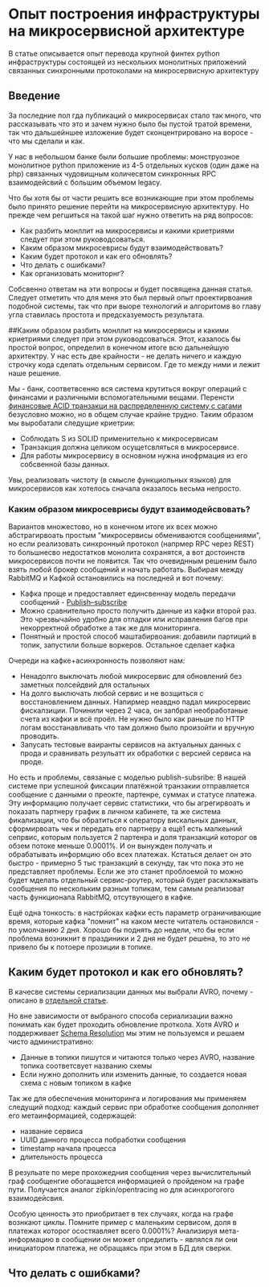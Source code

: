 # Опыт построения инфраструктуры на микросервисной архитектуре

В статье описывается опыт перевода крупной финтех python инфраструктуры состоящей из нескольких монолитных приложений связанных синхронными протоколами на микросервисную архитектуру

<cut />

## Введение

За последние пол гда публикаций о микросервисах стало так много, что рассказывать что это и зачем нужно было бы пустой тратой времени, так что дальшейншее изложение будет сконцентрировано на воросе - что мы сделали и как.

У нас в небольшом банке были большие проблемы: монструозное монолитное python приложение из 4-5 отдельных кусков (один даже на php) связанных чудовищным количесвтом синхронных RPC взаимодейсвий с большим объемом legacy.

Что бы хотя бы от части решить все возникающие при этом проблемы было принято решение перейти на микросервисную архитектуру. Но прежде чем регшиться на такой шаг нужно ответить на ряд вопросов:

- Как разбить монллит на микросервисы и какими криетриями следует при этом руководсоваться.
- Каким образом микросеврисы будут взаимодействовать?
- Каким будет протокол и как его обновлять?
- Что делать с ошибками?
- Как организовать мониторнг?


Собсвенно ответам на эти вопросы и будет посвящена данная статья. Следует отметить что для меня это был первый опыт проектирвоания подобной системы, так что при выоре технологий и алгоритомв во главу угла ставилась простота и предсказуемость результата.


##Каким образом разбить монллит на микросервисы и какими криетриями следует при этом руководсоваться.
Этот, казалось бы простой вопрос, определил в конечном итоге всю дальнейшую архитектру. У нас есть две крайности - не делать ничего и каждую строчку кода сделать отдельным сервисом. Где то между ними и лежит наше решение.

Мы - банк, соответвсенно вся система крутиться вокруг операций с финансами и различными вспомогательными вещами. Перенсти [финансовые ACID транзакци на распределенную систему с сагами](https://habr.com/company/avito/blog/426101/) безусловно можно, но в общем случае крайне трудно. Таким образом мы выробатали следущие криетрии: 
- Соблюдать S из SOLID применительно к микросервисам
- Транзакция должна целиком осущетсвляться в микросервисе.
- Для работы микросервису в основном нужна инофрмация из его собсвенной базы данных.

Увы, реализовать чистоту (в смысле функциольных языков) для микросервисов как хотелось сначала оказалось весьма непросто.

### Каким образом микросеврисы будут взаимодейсвовать?
Вариантов множестово, но в конечном итоге их всех можно абстрагирвоать простым "микросервисы обмениваются сообщениями", но если реализовать синхронный протокол (напрмер RPC через REST) то большнесво недостатков монолита сохранятся, а вот достоинств микросервисов почти не появится. Так что очевиднным решеним было взять любой брокер сообщений и начать работать. Выбирая между RabbitMQ и Кафкой остановились на последней и вот почему:

- Кафка проще и предоставляет единсвеннау модель передачи сообщений - [Publish–subscribe](https://en.wikipedia.org/wiki/Publish%E2%80%93subscribe_pattern)
- Можно сравнительно просто получить данные из кафки второй раз. Это чрезвычайно удобно для отладки или исправления багов при некорректной обработке а так же для мониторинга.
- Понятный и простой способ маштабирвоания: добавили партиций в топик, запустили больше воркеров. Остальное сделает кафка

Очереди на кафке+асинхронность позволяют нам:
- Ненадолго выключать любой микросервис для обновлений без заметных полсейдвий для остальных
- На долго выключать любой сервис и не возщиться с восстановлением данных. Напирмер неавдно падал микросервис фискалзиции. Починили через 2 часа, он запбрал необработаные счета из кафки и всё проёл. Не нужно было как раньше по HTTP логам восстанавливать что там должно было произойти и вручную проводить.
- Запусать тестовые ваиранты сервисов на актуальных данных с прода и сравнивать резульатт их обработки с версией сервиса на проде.

Но есть и проблемы, связаные c моделью publish-subsribe: В нашей системе при успешной фиксации платёжной транзакии отправляется сообщение с данными о преокте, партенре, суммах и статусе платежа. Эту информацию получает сервис статистики, что бы агрегирвоать и показать партнеру график в личном кабинете, та же система фикализации, что бы обратиться к оператору вискальных данных, сформирвоать чек и передать его партнеру а ещё1 есть малкеьний сепрвис, которым пользуется 2 партенра и доля транзакций которог ов обзем потоке меньше 0.0001%. И он вынужден получать и обрабатывать информцию обо всех платежах. Кстаться делает он это быстро - примерно 5 тыс транзакций в секунду, так что пока это не представляет проблемы. Если же это станет проблоемой то можно будет мделать отдельный сервис-роутер, который будет расклажывать сообщения по нескольким разным топикам, тем самым реализоват часть функционала RabbitMQ,  отсутвующего в кафке.

Ещё одна тонкость: в настрйоках кафки есть параметр ограничивающие время, которые кафка "помнит" на каком месте читатель остановился - по умолчанию 2 дня. Хорошо бы поднять до недели, что бы если проблема возникнит в праздиники и 2 дня не будет решена, то это не привело бы к потоере прозиции в топике.

## Каким будет протокол и как его обновлять?
В качесве системы сериализации данных мы выбрали AVRO, почему - описано в [отдельной статье](https://habr.com/post/346698/).

Но вне зависимости от выбраного способа сериализации важно понимать как будет проходить обновление проткола. Хотя AVRO и поддерживает [Schema Resolution](https://avro.apache.org/docs/1.8.2/spec.html#Schema+Resolution) мы этим не пользуемся и решаем чисто административно:

- Данные в топики пишутся и читаются только через AVRO, название топика соответсвует названию схемы
- Если нужно дополнить или изменить данные, то создается новая схема с новым топиком в кафке

Так же для обеспечения мониторинга и логирования мы применяем следущий подход: каждый сервис при обработке сообщения дополняет его метаинформацией, содержащей:

- название сервиса
- UUID данного процесса побработки сообщения
- timestamp начала процесса
- длительность процесса

В резульате по мере прохожедния сообщения через вычислительный граф сообщенгие обогащается информацией о пройденом на графе пути. Получается аналог zipkin/opentracing но для асинхрогогого взаимодейсвия.

Особую ценность это приобритает в тех случаях, когда на графе вознкают циклы. Помните пример с маленьким сервисом, доля в платежах которог осостяавляет всего 0.0001%? Анализируя мета-информацию в сообщении он может опредилить - являлся ли они инициатором платежа, не обращаясь при  этом в БД для сверки.



## Что делать с ошибками?
